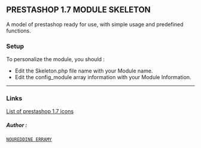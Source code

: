 ## PRESTASHOP 1.7 MODULE SKELETON
A model of prestashop ready for use, with simple usage and predefined functions.
### Setup 
To personalize the module, you should :
* Edit the Skeleton.php file name with your Module name.
* Edit the config_module array information with your Module Information.
___

### Links

[List of prestashop 1.7 icons ](https://www.prestasoo.com/blog/prestashop-1-7-icons-list.html)


##### Author : 
[`NOUREDDINE ERRAMY`](mailto:noureddine.erramy@gmail.com)